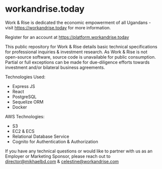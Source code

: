 # workandrise.today

Work & Rise is dedicated the economic empowerment of all Ugandans - visit https://workandrise.today for more information.

Register for an account at https://platform.workandrise.today

This public repository for Work &amp; Rise details basic technical specifications for professional inquiries &amp; investment research. As Work & Rise is not open-source software, source code is unavailable for public consumption. Partial or full exceptions can be made for due-diligence efforts towards investment and/or bilateral business agreements.

Technologies Used:
  - Express JS
  - React
  - PostgreSQL
  - Sequelize ORM
  - Docker
  
AWS Technologies:
  - S3
  - EC2 & ECS
  - Relational Database Service
  - Cognito for Authentication & Authorization

If you have any technical questions or would like to partner with us as an Employer or Marketing Sponsor, please reach out to director@mikhaelbd.com & celestine@workandrise.com
